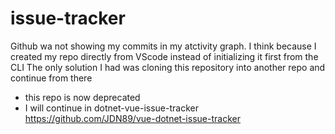 # issue-tracker

Github wa not showing my commits in my atctivity graph.
I think because I created my repo directly from VScode instead of initializing it first from the CLI
The only solution I had was cloning this repository into another repo and continue from there

- this repo is now deprecated
- I will continue in dotnet-vue-issue-tracker https://github.com/JDN89/vue-dotnet-issue-tracker

